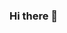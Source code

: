 ### Hi there 👋

<!--
**EstherAtada/Estheratada** is a ✨ _special_ ✨ repository because its `README.md` (this file) appears on your GitHub profile.

Here are some ideas to get you started:

- 🔭 I’m currently working on building my technical skill in Data Analysis
- 🌱 I’m currently learning Data Analysis in the NG30 Daysof Learning and on DataCamp
- 👯 I’m looking to collaborate on everything data analysis and projects
- 🤔 I’m looking for help with breaking down technical concepts
- 💬 Ask me about my learning journey
- 📫 How to reach me: https://twitter.com/atada_ace
- 😄 Pronouns:(SHE/HER)
- ⚡ Fun fact: ...
-->

